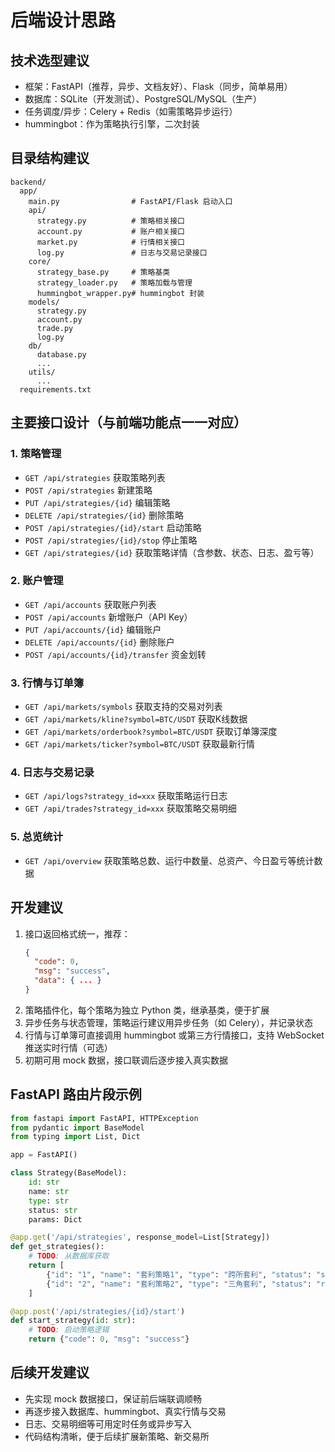 # 后端设计思路

## 技术选型建议

- 框架：FastAPI（推荐，异步、文档友好）、Flask（同步，简单易用）
- 数据库：SQLite（开发测试）、PostgreSQL/MySQL（生产）
- 任务调度/异步：Celery + Redis（如需策略异步运行）
- hummingbot：作为策略执行引擎，二次封装

## 目录结构建议

```
backend/
  app/
    main.py                # FastAPI/Flask 启动入口
    api/
      strategy.py          # 策略相关接口
      account.py           # 账户相关接口
      market.py            # 行情相关接口
      log.py               # 日志与交易记录接口
    core/
      strategy_base.py     # 策略基类
      strategy_loader.py   # 策略加载与管理
      hummingbot_wrapper.py# hummingbot 封装
    models/
      strategy.py
      account.py
      trade.py
      log.py
    db/
      database.py
      ...
    utils/
      ...
  requirements.txt
```

## 主要接口设计（与前端功能点一一对应）

### 1. 策略管理
- `GET /api/strategies`  获取策略列表
- `POST /api/strategies`  新建策略
- `PUT /api/strategies/{id}`  编辑策略
- `DELETE /api/strategies/{id}`  删除策略
- `POST /api/strategies/{id}/start`  启动策略
- `POST /api/strategies/{id}/stop`  停止策略
- `GET /api/strategies/{id}`  获取策略详情（含参数、状态、日志、盈亏等）

### 2. 账户管理
- `GET /api/accounts`  获取账户列表
- `POST /api/accounts`  新增账户（API Key）
- `PUT /api/accounts/{id}`  编辑账户
- `DELETE /api/accounts/{id}`  删除账户
- `POST /api/accounts/{id}/transfer`  资金划转

### 3. 行情与订单簿
- `GET /api/markets/symbols`  获取支持的交易对列表
- `GET /api/markets/kline?symbol=BTC/USDT`  获取K线数据
- `GET /api/markets/orderbook?symbol=BTC/USDT`  获取订单簿深度
- `GET /api/markets/ticker?symbol=BTC/USDT`  获取最新行情

### 4. 日志与交易记录
- `GET /api/logs?strategy_id=xxx`  获取策略运行日志
- `GET /api/trades?strategy_id=xxx`  获取策略交易明细

### 5. 总览统计
- `GET /api/overview`  获取策略总数、运行中数量、总资产、今日盈亏等统计数据

## 开发建议

1. 接口返回格式统一，推荐：
   ```json
   {
     "code": 0,
     "msg": "success",
     "data": { ... }
   }
   ```
2. 策略插件化，每个策略为独立 Python 类，继承基类，便于扩展
3. 异步任务与状态管理，策略运行建议用异步任务（如 Celery），并记录状态
4. 行情与订单簿可直接调用 hummingbot 或第三方行情接口，支持 WebSocket 推送实时行情（可选）
5. 初期可用 mock 数据，接口联调后逐步接入真实数据

## FastAPI 路由片段示例

```python
from fastapi import FastAPI, HTTPException
from pydantic import BaseModel
from typing import List, Dict

app = FastAPI()

class Strategy(BaseModel):
    id: str
    name: str
    type: str
    status: str
    params: Dict

@app.get('/api/strategies', response_model=List[Strategy])
def get_strategies():
    # TODO: 从数据库获取
    return [
        {"id": "1", "name": "套利策略1", "type": "跨所套利", "status": "stopped", "params": {"symbol": "BTC/USDT", "threshold": 0.5}},
        {"id": "2", "name": "套利策略2", "type": "三角套利", "status": "running", "params": {"symbol": "ETH/USDT", "threshold": 0.3}},
    ]

@app.post('/api/strategies/{id}/start')
def start_strategy(id: str):
    # TODO: 启动策略逻辑
    return {"code": 0, "msg": "success"}
```

## 后续开发建议

- 先实现 mock 数据接口，保证前后端联调顺畅
- 再逐步接入数据库、hummingbot、真实行情与交易
- 日志、交易明细等可用定时任务或异步写入
- 代码结构清晰，便于后续扩展新策略、新交易所 